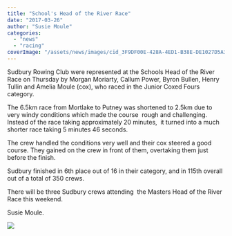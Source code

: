 ```yaml
---
title: "School's Head of the River Race"
date: "2017-03-26"
author: "Susie Moule"
categories: 
  - "news"
  - "racing"
coverImage: "/assets/news/images/cid_3F9DF00E-428A-4ED1-B38E-DE1027D5A33A.png"
---
```


Sudbury Rowing Club were represented at the Schools Head of the River Race on Thursday by Morgan Moriarty, Callum Power, Byron Bullen, Henry Tullin and Amelia Moule (cox), who raced in the Junior Coxed Fours category.

The 6.5km race from Mortlake to Putney was shortened to 2.5km due to very windy conditions which made the course  rough and challenging. Instead of the race taking approximately 20 minutes,  it turned into a much shorter race taking 5 minutes 46 seconds.

The crew handled the conditions very well and their cox steered a good course. They gained on the crew in front of them, overtaking them just before the finish.

Sudbury finished in 6th place out of 16 in their category, and in 115th overall out of a total of 350 crews.

There will be three Sudbury crews attending  the Masters Head of the River Race this weekend.

Susie Moule.

[![](/assets/news/images/cid_3F9DF00E-428A-4ED1-B38E-DE1027D5A33A.png)](http://sudburyrowingclub.org.uk/wp-content/uploads/2017/03/cid_3F9DF00E-428A-4ED1-B38E-DE1027D5A33A.png)
